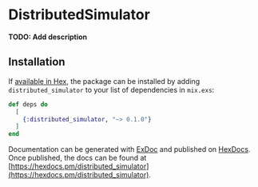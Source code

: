 # DistributedSimulator

**TODO: Add description**

## Installation

If [available in Hex](https://hex.pm/docs/publish), the package can be installed
by adding `distributed_simulator` to your list of dependencies in `mix.exs`:

```elixir
def deps do
  [
    {:distributed_simulator, "~> 0.1.0"}
  ]
end
```

Documentation can be generated with [ExDoc](https://github.com/elixir-lang/ex_doc)
and published on [HexDocs](https://hexdocs.pm). Once published, the docs can
be found at [https://hexdocs.pm/distributed_simulator](https://hexdocs.pm/distributed_simulator).

